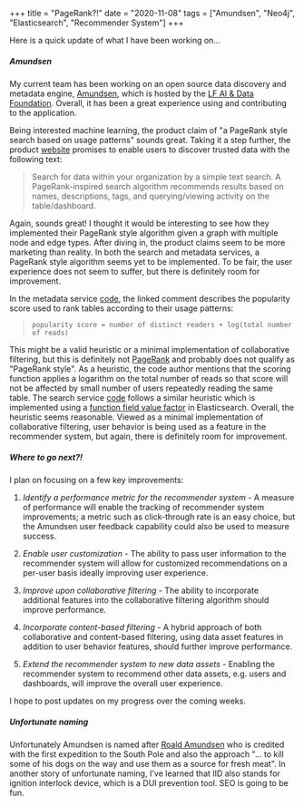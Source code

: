 +++
title = "PageRank?!"
date = "2020-11-08"
tags = ["Amundsen", "Neo4j", "Elasticsearch", "Recommender System"]
+++

Here is a quick update of what I have been working on... 

##### Amundsen

My current team has been working on an open source data discovery and metadata
engine, [Amundsen](https://github.com/amundsen-io/amundsen), which is hosted
by the [LF AI & Data Foundation](https://lfaidata.foundation/). Overall, it has
been a great experience using and contributing to the application. 

Being interested machine learning, the product claim of "a PageRank style
search based on usage patterns" sounds great. Taking it a step further, the
product [website](https://www.amundsen.io/) promises to enable users to
discover trusted data with the following text:

> Search for data within your organization by a simple text search. A
> PageRank-inspired search algorithm recommends results based on names,
> descriptions, tags, and querying/viewing activity on the table/dashboard.

Again, sounds great! I thought it would be interesting to see how they
implemented their PageRank style algorithm given a graph with multiple node and
edge types. After diving in, the product claims seem to be more marketing than
reality. In both the search and metadata services, a PageRank style algorithm
seems yet to be implemented. To be fair, the user experience does not seem to
suffer, but there is definitely room for improvement.

In the metadata service [code](https://github.com/amundsen-io/amundsenmetadatalibrary/blob/v2.5.4/metadata_service/proxy/neo4j_proxy.py#L706),
the linked comment describes the popularity score used to rank tables according
to their usage patterns:

> `popularity score = number of distinct readers + log(total number of reads)`

This might be a valid heuristic or a minimal implementation of collaborative
filtering, but this is definitely not
[PageRank](https://neo4j.com/docs/graph-data-science/current/algorithms/page-rank/)
and probably does not qualify as "PageRank style". As a heuristic, the code
author mentions that the scoring function applies a logarithm on the total
number of reads so that score will not be affected by small number of users
repeatedly reading the same table. The search service
[code](https://github.com/amundsen-io/amundsensearchlibrary/blob/v2.3.3/search_service/proxy/elasticsearch.py#L130)
follows a similar heuristic which is implemented using a 
[function field value factor](https://www.elastic.co/guide/en/elasticsearch/reference/current/query-dsl-function-score-query.html#function-field-value-factor)
in Elasticsearch. Overall, the heuristic seems reasonable. Viewed as a minimal
implementation of collaborative filtering, user behavior is being used as a
feature in the recommender system, but again, there is definitely room for
improvement. 

##### Where to go next?!

I plan on focusing on a few key improvements:

1. *Identify a performance metric for the recommender system* - A measure of
   performance will enable the tracking of recommender system improvements;
   a metric such as click-through rate is an easy choice, but the Amundsen
   user feedback capability could also be used to measure success.

2. *Enable user customization* - The ability to pass user information to the
   recommender system will allow for customized recommendations on a per-user
   basis ideally improving user experience. 

3. *Improve upon collaborative filtering* - The ability to incorporate
   additional features into the collaborative filtering algorithm should
   improve performance.

4. *Incorporate content-based filtering* - A hybrid approach of both
   collaborative and content-based filtering, using data asset features in
   addition to user behavior features, should further improve performance.

5. *Extend the recommender system to new data assets* - Enabling the recommender
   system to recommend other data assets, e.g. users and dashboards, will
   improve the overall user experience. 

I hope to post updates on my progress over the coming weeks. 

##### Unfortunate naming

Unfortunately Amundsen is named after
[Roald Amundsen](https://en.wikipedia.org/wiki/Roald_Amundsen) who is credited
with the first expedition to the South Pole and also the approach "... to kill
some of his dogs on the way and use them as a source for fresh meat". In
another story of unfortunate naming, I've learned that IID also stands for 
ignition interlock device, which is a DUI prevention tool. SEO is going to be
fun.
